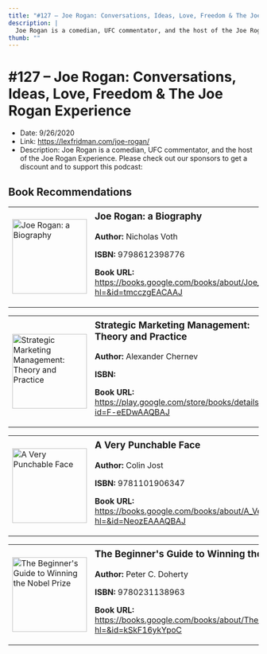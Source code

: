 ```yaml
---
title: "#127 – Joe Rogan: Conversations, Ideas, Love, Freedom & The Joe Rogan Experience"
description: |
  Joe Rogan is a comedian, UFC commentator, and the host of the Joe Rogan Experience. Please check out our sponsors to get a discount and to support this podcast:"
thumb: ""
---
```


# #127 – Joe Rogan: Conversations, Ideas, Love, Freedom & The Joe Rogan Experience

  - Date: 9/26/2020
  - Link: https://lexfridman.com/joe-rogan/
  - Description: Joe Rogan is a comedian, UFC commentator, and the host of the Joe Rogan Experience. Please check out our sponsors to get a discount and to support this podcast:

## Book Recommendations

<table style="border: none;"><tr style="border: none;"><td style="border: none;"><img src="None" alt="Joe Rogan: a Biography" width="150" style="vertical-align: top;"></td><td style="border: none; vertical-align: top;"><h3 style='margin-top: 5'>Joe Rogan: a Biography</h3><p><strong>Author:</strong> Nicholas Voth</p><p><strong>ISBN:</strong> 9798612398776</p><p><strong>Book URL:</strong> <a href="https://books.google.com/books/about/Joe_Rogan_a_Biography.html?hl=&id=tmcczgEACAAJ">https://books.google.com/books/about/Joe_Rogan_a_Biography.html?hl=&id=tmcczgEACAAJ</a></p></td></tr></table>
<table style="border: none;"><tr style="border: none;"><td style="border: none;"><img src="https://books.google.com/books/content?id=F-eEDwAAQBAJ&printsec=frontcover&img=1&zoom=1&edge=curl&source=gbs_api" alt="Strategic Marketing Management: Theory and Practice" width="150" style="vertical-align: top;"></td><td style="border: none; vertical-align: top;"><h3 style='margin-top: 5'>Strategic Marketing Management: Theory and Practice</h3><p><strong>Author:</strong> Alexander Chernev</p><p><strong>ISBN:</strong> </p><p><strong>Book URL:</strong> <a href="https://play.google.com/store/books/details?id=F-eEDwAAQBAJ">https://play.google.com/store/books/details?id=F-eEDwAAQBAJ</a></p></td></tr></table>
<table style="border: none;"><tr style="border: none;"><td style="border: none;"><img src="https://books.google.com/books/content?id=NeozEAAAQBAJ&printsec=frontcover&img=1&zoom=1&edge=curl&source=gbs_api" alt="A Very Punchable Face" width="150" style="vertical-align: top;"></td><td style="border: none; vertical-align: top;"><h3 style='margin-top: 5'>A Very Punchable Face</h3><p><strong>Author:</strong> Colin Jost</p><p><strong>ISBN:</strong> 9781101906347</p><p><strong>Book URL:</strong> <a href="https://books.google.com/books/about/A_Very_Punchable_Face.html?hl=&id=NeozEAAAQBAJ">https://books.google.com/books/about/A_Very_Punchable_Face.html?hl=&id=NeozEAAAQBAJ</a></p></td></tr></table>
<table style="border: none;"><tr style="border: none;"><td style="border: none;"><img src="https://books.google.com/books/content?id=kSkF16ykYpoC&printsec=frontcover&img=1&zoom=1&edge=curl&source=gbs_api" alt="The Beginner's Guide to Winning the Nobel Prize" width="150" style="vertical-align: top;"></td><td style="border: none; vertical-align: top;"><h3 style='margin-top: 5'>The Beginner's Guide to Winning the Nobel Prize</h3><p><strong>Author:</strong> Peter C. Doherty</p><p><strong>ISBN:</strong> 9780231138963</p><p><strong>Book URL:</strong> <a href="https://books.google.com/books/about/The_Beginner_s_Guide_to_Winning_the_Nobe.html?hl=&id=kSkF16ykYpoC">https://books.google.com/books/about/The_Beginner_s_Guide_to_Winning_the_Nobe.html?hl=&id=kSkF16ykYpoC</a></p></td></tr></table>
